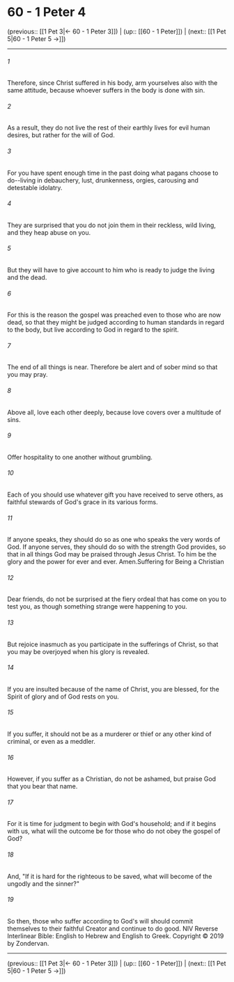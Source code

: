 # 60 - 1 Peter 4

(previous:: [[1 Pet 3|← 60 - 1 Peter 3]]) | (up:: [[60 - 1 Peter]]) | (next:: [[1 Pet 5|60 - 1 Peter 5 →]])

***


###### 1 
Therefore, since Christ suffered in his body, arm yourselves also with the same attitude, because whoever suffers in the body is done with sin. 

###### 2 
As a result, they do not live the rest of their earthly lives for evil human desires, but rather for the will of God. 

###### 3 
For you have spent enough time in the past doing what pagans choose to do--living in debauchery, lust, drunkenness, orgies, carousing and detestable idolatry. 

###### 4 
They are surprised that you do not join them in their reckless, wild living, and they heap abuse on you. 

###### 5 
But they will have to give account to him who is ready to judge the living and the dead. 

###### 6 
For this is the reason the gospel was preached even to those who are now dead, so that they might be judged according to human standards in regard to the body, but live according to God in regard to the spirit. 

###### 7 
The end of all things is near. Therefore be alert and of sober mind so that you may pray. 

###### 8 
Above all, love each other deeply, because love covers over a multitude of sins. 

###### 9 
Offer hospitality to one another without grumbling. 

###### 10 
Each of you should use whatever gift you have received to serve others, as faithful stewards of God's grace in its various forms. 

###### 11 
If anyone speaks, they should do so as one who speaks the very words of God. If anyone serves, they should do so with the strength God provides, so that in all things God may be praised through Jesus Christ. To him be the glory and the power for ever and ever. Amen.Suffering for Being a Christian 

###### 12 
Dear friends, do not be surprised at the fiery ordeal that has come on you to test you, as though something strange were happening to you. 

###### 13 
But rejoice inasmuch as you participate in the sufferings of Christ, so that you may be overjoyed when his glory is revealed. 

###### 14 
If you are insulted because of the name of Christ, you are blessed, for the Spirit of glory and of God rests on you. 

###### 15 
If you suffer, it should not be as a murderer or thief or any other kind of criminal, or even as a meddler. 

###### 16 
However, if you suffer as a Christian, do not be ashamed, but praise God that you bear that name. 

###### 17 
For it is time for judgment to begin with God's household; and if it begins with us, what will the outcome be for those who do not obey the gospel of God? 

###### 18 
And, "If it is hard for the righteous to be saved, what will become of the ungodly and the sinner?" 

###### 19 
So then, those who suffer according to God's will should commit themselves to their faithful Creator and continue to do good. NIV Reverse Interlinear Bible: English to Hebrew and English to Greek. Copyright © 2019 by Zondervan.

***

(previous:: [[1 Pet 3|← 60 - 1 Peter 3]]) | (up:: [[60 - 1 Peter]]) | (next:: [[1 Pet 5|60 - 1 Peter 5 →]])
